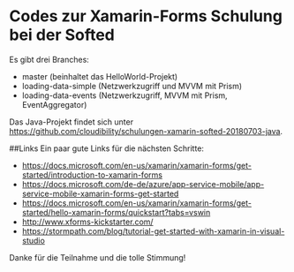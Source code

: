 # Codes zur Xamarin-Forms Schulung bei der Softed
Es gibt drei Branches:
- master (beinhaltet das HelloWorld-Projekt)
- loading-data-simple (Netzwerkzugriff und MVVM mit Prism)
- loading-data-events (Netzwerkzugriff, MVVM mit Prism, EventAggregator)

Das Java-Projekt findet sich unter https://github.com/cloudibility/schulungen-xamarin-softed-20180703-java.

##Links
Ein paar gute Links für die nächsten Schritte:
- https://docs.microsoft.com/en-us/xamarin/xamarin-forms/get-started/introduction-to-xamarin-forms
- https://docs.microsoft.com/de-de/azure/app-service-mobile/app-service-mobile-xamarin-forms-get-started
- https://docs.microsoft.com/en-us/xamarin/xamarin-forms/get-started/hello-xamarin-forms/quickstart?tabs=vswin
- http://www.xforms-kickstarter.com/
- https://stormpath.com/blog/tutorial-get-started-with-xamarin-in-visual-studio

Danke für die Teilnahme und die tolle Stimmung!
